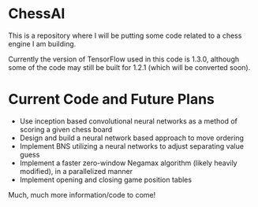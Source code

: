 # ChessAI

This is a repository where I will be putting some code related to a chess engine I am building.


Currently the version of TensorFlow used in this code is 1.3.0, although some of the code may still be built for 1.2.1 (which will be converted soon).


# Current Code and Future Plans

- Use inception based convolutional neural networks as a method of scoring a given chess board
- Design and build a neural network based approach to move ordering
- Implement BNS utilizing a neural networks to adjust separating value guess
- Implement a faster zero-window Negamax algorithm (likely heavily modified), in a parallelized manner
- Implement opening and closing game position tables

Much, much more information/code to come!
